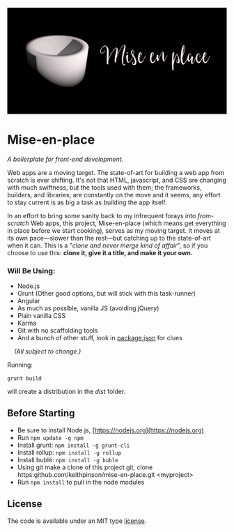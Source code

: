 ![](https://raw.githubusercontent.com/KeithPinson/mise-en-place/master/src/tile-wide.png)

# Mise-en-place

<p>
<i>A boilerplate for front-end development.</i>
</p>

Web apps are a moving target. The state-of-art for building a web app
from scratch is ever shifting. It's not that HTML, javascript, and CSS
are changing with much swiftness, but the tools used with them; the
frameworks, builders, and libraries; are constantly on the move and it seems,
any effort to stay current is as big a task as building the app itself.

In an effort to bring some sanity back to my infrequent forays into
*from-scratch* Web apps, this project,
Mise-en-place (which means get everything in place before we start cooking),
serves as my moving target.
It moves at its own pace&mdash;slower than the rest&mdash;but catching
up to the state-of-art when it can. This is a &quot;*clone and never 
merge kind of affair*&quot;, so if you choose to use this: **clone it, give it a title, 
and make it your own.** 

### Will Be Using:

   * Node.js
   * Grunt (Other good options, but will stick with this task-runner)
   * Angular
   * As much as possible, vanilla JS (avoiding jQuery)
   * Plain vanilla CSS
   * Karma
   * Git with no scaffolding tools
   * And a bunch of other stuff, look in [package.json](https://raw.githubusercontent.com/KeithPinson/mise-en-place/master/package.json) for clues
   
&nbsp;&nbsp;&nbsp; *(All subject to change.)*
        
Running:

    grunt build
    
will create a distribution in the *dist* folder.
    
        
## Before Starting

   * Be sure to install Node.js, [https://nodejs.org](https://nodejs.org)
   * Run `npm update -g npm`
   * Install grunt: `npm install -g grunt-cli`
   * Install rollup: `npm install -g rollup`
   * Install bublé: `npm install -g buble`
   * Using git make a clone of this project git, clone https:github.com/keithpinson/mise-en-place.git \<myproject\>
   * Run `npm install` to pull in the node modules 

## License

The code is available under an MIT type [license](LICENSE.txt).
